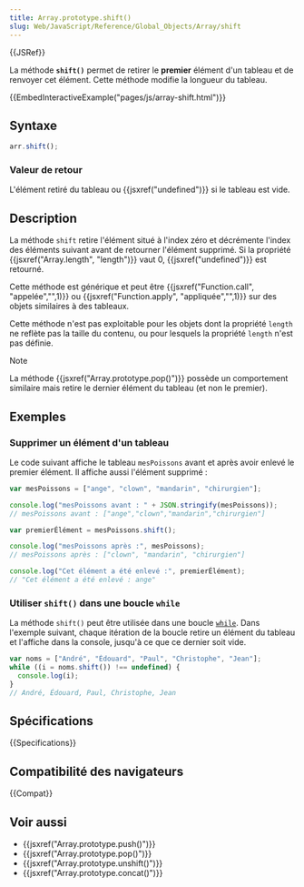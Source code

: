 ```yaml
---
title: Array.prototype.shift()
slug: Web/JavaScript/Reference/Global_Objects/Array/shift
---
```


{{JSRef}}

La méthode **`shift()`** permet de retirer le **premier** élément d'un tableau et de renvoyer cet élément. Cette méthode modifie la longueur du tableau.

{{EmbedInteractiveExample("pages/js/array-shift.html")}}

## Syntaxe

```js
arr.shift();
```

### Valeur de retour

L'élément retiré du tableau ou {{jsxref("undefined")}} si le tableau est vide.

## Description

La méthode `shift` retire l'élément situé à l'index zéro et décrémente l'index des éléments suivant avant de retourner l'élément supprimé. Si la propriété {{jsxref("Array.length", "length")}} vaut 0, {{jsxref("undefined")}} est retourné.

Cette méthode est générique et peut être {{jsxref("Function.call", "appelée","",1)}} ou {{jsxref("Function.apply", "appliquée","",1)}} sur des objets similaires à des tableaux.

Cette méthode n'est pas exploitable pour les objets dont la propriété `length` ne reflète pas la taille du contenu, ou pour lesquels la propriété `length` n'est pas définie.

> [!NOTE]
> La méthode {{jsxref("Array.prototype.pop()")}} possède un comportement similaire mais retire le dernier élément du tableau (et non le premier).

## Exemples

### Supprimer un élément d'un tableau

Le code suivant affiche le tableau `mesPoissons` avant et après avoir enlevé le premier élément. Il affiche aussi l'élément supprimé&nbsp;:

```js
var mesPoissons = ["ange", "clown", "mandarin", "chirurgien"];

console.log("mesPoissons avant : " + JSON.stringify(mesPoissons));
// mesPoissons avant : ["ange","clown","mandarin","chirurgien"]

var premierÉlément = mesPoissons.shift();

console.log("mesPoissons après :", mesPoissons);
// mesPoissons après : ["clown", "mandarin", "chirurgien"]

console.log("Cet élément a été enlevé :", premierÉlément);
// "Cet élément a été enlevé : ange"
```

### Utiliser `shift()` dans une boucle `while`

La méthode `shift()` peut être utilisée dans une boucle [`while`](/fr/docs/Web/JavaScript/Reference/Instructions/while). Dans l'exemple suivant, chaque itération de la boucle retire un élément du tableau et l'affiche dans la console, jusqu'à ce que ce dernier soit vide.

```js
var noms = ["André", "Édouard", "Paul", "Christophe", "Jean"];
while ((i = noms.shift()) !== undefined) {
  console.log(i);
}
// André, Édouard, Paul, Christophe, Jean
```

## Spécifications

{{Specifications}}

## Compatibilité des navigateurs

{{Compat}}

## Voir aussi

- {{jsxref("Array.prototype.push()")}}
- {{jsxref("Array.prototype.pop()")}}
- {{jsxref("Array.prototype.unshift()")}}
- {{jsxref("Array.prototype.concat()")}}
